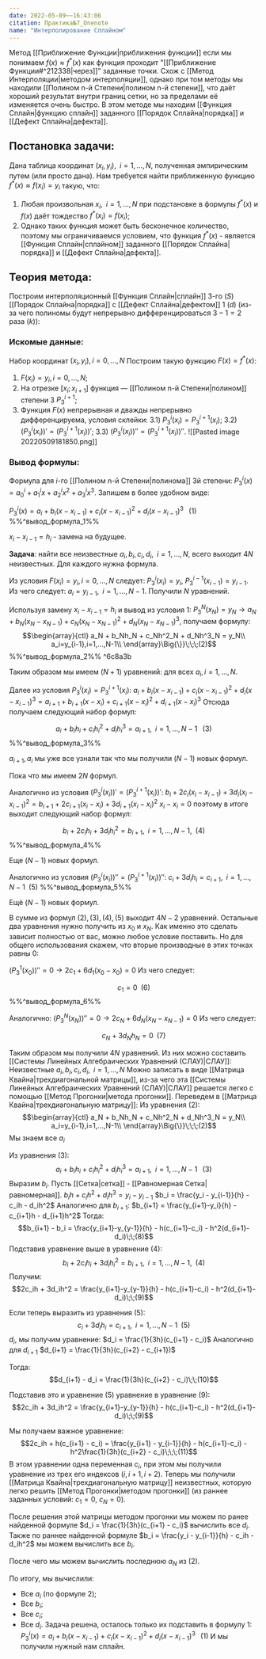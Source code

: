 ```yaml
---
date: 2022-05-09~~16:43:06
citation: Практика№7_Onenote
name: "Интерполирование Сплайном"
---
```

Метод [[Приближение Функции|приближения функции]] если мы понимаем $f(x) \approx f^*(x)$ как функция проходит "[[Приближение Функции#^212338|через]]" заданные точки.
Схож с [[Метод Интерполяции|методом интерполяции]], однако при том методы мы находили [[Полином n-й Степени|полином n-й степени]], что даёт хороший результат внутри границ сетки, но за пределами её изменяется очень быстро.
В этом методе мы находим [[Функция Сплайн|функцию сплайн]] заданного [[Порядок Сплайна|порядка]] и [[Дефект Сплайна|дефекта]].

## Постановка задачи:
Дана таблица координат $(x_i, y_i),\;\; i=1,...,N$, полученная эмпирическим путем (или просто дана).
Нам требуется найти приближенную функцию $f^*(x) \approx f(x_i) = y_i$ такую, что:
1) Любая произвольная $x_i,\;\;i=1,...,N$ при подстановке в формулы $f^*(x)$ и $f(x)$ даёт тождество $f^*(x_i) = f(x_i)$;
2) Однако таких функция может быть бесконечное количество, поэтому мы ограничиваемся условием, что функция $f^*(x)$ - является [[Функция Сплайн|сплайном]] заданного [[Порядок Сплайна|порядка]] и [[Дефект Сплайна|дефекта]].

## Теория метода:
Построим интерполяционный [[Функция Сплайн|сплайн]] $3$-го ($S$) [[Порядок Сплайна|порядка]] с [[Дефект Сплайна|дефектом]] $1$ ($d$) (из-за чего полиномы будут непрерывно дифференцироваться $3 - 1 = 2$ раза ($k$)):

### Искомые данные:
Набор координат $(x_i,y_i),i=0,...,N$
Построим такую функцию $F(x) = f^*(x)$:
1) $F(x_i) = y_i, i=0,...,N$;
2) На отрезке $[x_i;x_{i+1}]$ функция — [[Полином n-й Степени|полином]] степени 3 $P^{i+1}_3$;
3) Функция $F(x)$ непрерывная и дважды непрерывно дифференцируема, условия склейки:
	3.1) $P^i_3(x_i) = P^{i+1}_3(x_i)$;
	3.2) $(P^i_3 (x_i))' = (P^{i+1}_3(x_i))'$;
	3.3) $(P^i_3 (x_i))'' = (P^{i+1}_3(x_i))''$.
![[Pasted image 20220509181850.png]]

### Вывод формулы:
Формула для $i$-го [[Полином n-й Степени|полинома]] 3й степени:
$P^i_3(x) = a_0^i + a_1^ix + a_2^ix^2 + a^i_3x^3$.
Запишем в более удобном виде:

$P^i_3(x) = a_i + b_i(x-x_{i-1}) + c_i(x - x_{i-1})^2 + d_i(x - x_{i-1})^3\;\;\;(1)$
%%^вывод_формула_1%%

$x_i - x_{i-1} = h_i$ - замена на будущее.

**Задача**: найти все неизвестные $a_i, b_i, c_i, d_i,\;\; i=1,...,N$, всего выходит $4N$ неизвестных. Для каждого нужна формула.

Из условия $F(x_i) = y_i, i=0,...,N$ следует:
$P^i_3(x_i) = y_i$, $P^{i-1}_3(x_{i-1}) = y_{i-1}$. Из чего следует:
$a_i = y_{i-1},\;\; i=1,...,N-1$. Получили $N$ уравнений.

Используя замену $x_i - x_{i-1} = h_i$ и вывод из условия $1$: $P_3^N(x_N) = y_N \rightarrow a_N + b_N(x_N - x_{N-1}) + c_N(x_N - x_{N-1})^2 + d_N(x_N - x_{N-1})^3$, получаем формулу:
$$\begin{array}{ctl}
a_N + b_Nh_N + c_Nh^2_N + d_Nh^3_N = y_N\\
a_i=y_{i-1},i=1,...,N-1\\
\end{array}\Big{\}}\;\;\;(2)$$ %%^вывод_формула_2%% ^6c8a3b

Таким образом мы имеем $(N+1)$ уравнений: для всех $a_i, i=1,...,N$.

Далее из условия $P^i_3(x_i) = P^{i+1}_3(x_i)$: $a_i + b_i(x-x_{i-1}) + c_i(x - x_{i-1})^2 + d_i(x-x_{i-1})^3 = a_{i+1} + b_{i+1}(x-x_i) + c_{i+1}(x-x_i)^2 + d_{i+1}(x-x_i)^3$
Отсюда получаем следующий набор формул:

$$a_i + b_ih_i + c_ih_i^2 + d_ih_i^3 = a_{i+1},\;\;i=1,...,N-1\;\;\;(3)$$
%%^вывод_формула_3%%

$a_{i+1},a_i$ мы уже все узнали так что мы получили $(N-1)$ новых формул.

Пока что мы имеем $2N$ формул.

Аналогично из условия $(P^i_3 (x_i))' = (P^{i+1}_3(x_i))'$:
$b_{i} + 2c_i(x_i-x_{i-1}) + 3d_i(x_i-x_{i-1})^2 = b_{i+1} + 2c_{i+1}(x_i-x_i) + 3d_{i+1}(x_i-x_i)^2$
$x_i - x_i = 0$ поэтому в итоге выходит следующий набор формул:

$$b_i + 2c_ih_i + 3d_ih_i^2 = b_{i+1},\;\;i=1,...,N-1,\;\;(4)$$
%%^вывод_формула_4%%

Еще $(N-1)$ новых формул.

Аналогично из условия $(P^i_3 (x_i))'' = (P^{i+1}_3(x_i))''$:
$c_i + 3d_ih_i = c_{i+1},\;\;i=1,...,N-1\;\;(5)$
%%^вывод_формула_5%%

Ещё $(N-1)$ новых формул.

В сумме из формул $(2),(3),(4),(5)$ выходит $4N-2$ уравнений.
Остальные два уравнения нужно получить из $x_0$ и $x_N$.
Как именно это сделать зависит полностью от вас, можно любое условие поставить.
Но для общего использования скажем, что вторые производные в этих точках равны $0$:

$(P^1_3(x_0))'' = 0 \rightarrow 2c_1 + 6d_1(x_0 - x_0) = 0$
Из чего следует:

$$c_1 = 0\;\;(6)$$
%%^вывод_формула_6%%

Аналогично:
$(P_3^N(x_N))'' = 0 \rightarrow 2c_N + 6d_N(x_N - x_{N-1}) = 0$
Из чего следует:

$$c_N+3d_Nh_N = 0\;\;(7)$$

Таким образом мы получили $4N$ уравнений.
Из них можно составить [[Системы Линейных Алгебраических Уравнений (СЛАУ)|СЛАУ]]:
Неизвестные $a_i,b_i,c_i,d_i,\;\;i=1,...,N$
Можно записать в виде [[Матрица Квайна|трехдиагональной матрицы]], из-за чего эта [[Системы Линейных Алгебраических Уравнений (СЛАУ)|СЛАУ]] решается легко с помощью [[Метод Прогонки|метода прогонки]].
Переведем в [[Матрица Квайна|трехдиагональную матрицу]]:
Из уравнения $(2)$:
$$\begin{array}{ctl}
a_N + b_Nh_N + c_Nh^2_N + d_Nh^3_N = y_N\\
a_i=y_{i-1},i=1,...,N-1\\
\end{array}\Big{\}}\;\;\;(2)$$
Мы знаем все $a_i$

Из уравнения $(3)$:
$$a_i + b_ih_i + c_ih_i^2 + d_ih_i^3 = a_{i+1},\;\;i=1,...,N-1\;\;\;(3)$$
Выразим $b_i$. Пусть [[Сетка|сетка]] - [[Равномерная Сетка|равномерная]].
$b_ih + c_ih^2 + d_ih^3 = y_i-y_{i-1}$
$b_i = \frac{y_i - y_{i-1}}{h} - c_ih - d_ih^2$
Аналогично для $b_{i+1}$:
$b_{i+1} = \frac{y_{i+1}-y_i}{h} - c_{i+1}h - d_{i+1}h^2$
Тогда:
$$b_{i+1} - b_i = \frac{y_{i+1}-y_{y-1}}{h} - h(c_{i+1}-c_i) - h^2(d_{i+1}-d_i)\;\;(8)$$
Подставив уравнение выше в уравнение $(4)$:
$$b_i + 2c_ih_i + 3d_ih_i^2 = b_{i+1},\;\;i=1,...,N-1,\;\;(4)$$
Получим:
$$2c_ih + 3d_ih^2 = \frac{y_{i+1}-y_{y-1}}{h} - h(c_{i+1}-c_i) - h^2(d_{i+1}-d_i)\;\;(9)$$

Если теперь выразить из уравнения $(5)$:
$$c_i + 3d_ih_i = c_{i+1},\;\;i=1,...,N-1\;\;(5)$$
$d_i$, мы получим уравнение:
$d_i = \frac{1}{3h}(c_{i+1} - c_i)$
Аналогично для $d_{i+1}$
$d_{i+1} = \frac{1}{3h}(c_{i+2} - c_{i+1})$

Тогда:
$$d_{i+1} - d_i = \frac{1}{3h}(c_{i+2} - c_i)\;\;(10)$$

Подставив это и уравнение $(5)$ уравнение в уравнение $(9)$:
$$2c_ih + 3d_ih^2 = \frac{y_{i+1}-y_{y-1}}{h} - h(c_{i+1}-c_i) - h^2(d_{i+1}-d_i)\;\;(9)$$

Мы получаем важное уравнение:
$$2c_ih + h(c_{i+1} - c_i) = \frac{y_{i+1} - y_{i-1}}{h} - h(c_{i+1}-c_i) - h^2\frac{1}{3h}(c_{i+2} - c_i)\;\;\;(11)$$
В этом уравнении одна переменная $c_i$, при этом мы получили уравнение из трех его индексов $(i, i+1, i+2)$.
Теперь мы получили [[Матрица Квайна|трехдиагональную матрицу]] неизвестных, которую легко решить [[Метод Прогонки|методом прогонки]] (из раннее заданных условий: $c_1 = 0$, $c_N = 0$).

После решения этой матрицы методом прогонки мы можем по ранее найденной формуле $d_i = \frac{1}{3h}(c_{i+1} - c_i)$ вычислить все $d_i$.
Также по раннее найденной формуле $b_i = \frac{y_i - y_{i-1}}{h} - c_ih - d_ih^2$ мы можем вычислить все $b_i$.

После чего мы можем вычислить последнюю $a_N$ из $(2)$.

По итогу, мы вычислили:
- Все $a_i$ (по формуле $2$);
- Все $b_i$;
- Все $c_i$;
- Все $d_i$.
Задача решена, осталось только их подставить в формулу $1$:
$P^i_3(x) = a_i + b_i(x-x_{i-1}) + c_i(x - x_{i-1})^2 + d_i(x - x_{i-1})^3\;\;\;(1)$
И мы получили нужный нам сплайн.